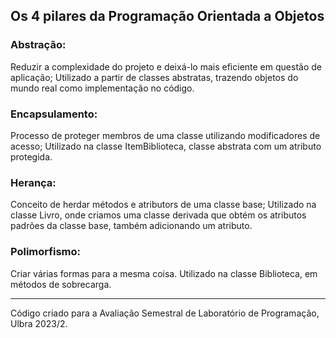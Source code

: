## Os 4 pilares da Programação Orientada a Objetos

### Abstração: 
Reduzir a complexidade do projeto e deixá-lo mais eficiente em questão de aplicação;
Utilizado a partir de classes abstratas, trazendo objetos do mundo real como implementação no código.

### Encapsulamento: 
Processo de proteger membros de uma classe utilizando modificadores de acesso;
Utilizado na classe ItemBiblioteca, classe abstrata com um atributo protegida.

### Herança: 
Conceito de herdar métodos e atributors de uma classe base;
Utilizado na classe Livro, onde criamos uma classe derivada que obtém os atributos padrões da classe base, também adicionando um atributo.

### Polimorfismo: 
Criar várias formas para a mesma coisa.
Utilizado na classe Biblioteca, em métodos de sobrecarga.

---
Código criado para a Avaliação Semestral de Laboratório de Programação, Ulbra 2023/2.

